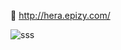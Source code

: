 🌱 http://hera.epizy.com/ 

![sss](https://user-images.githubusercontent.com/97787178/161383719-6ec60a6a-46f5-4e5c-9b47-4ed600695f60.png)
